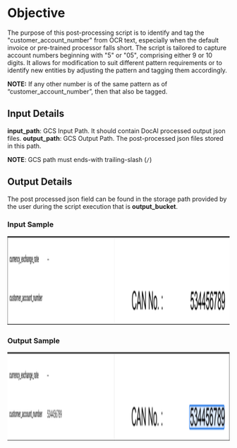 # Objective
The purpose of this post-processing script is to identify and tag the "customer_account_number" from OCR text, especially when the default invoice or pre-trained processor falls short.
The script is tailored to capture account numbers beginning with "5" or "05", comprising either 9 or 10 digits. It allows for modification to suit different pattern requirements or to identify new entities by adjusting the pattern and tagging them accordingly.


**NOTE:** If any other number is of the same pattern as of “customer_account_number”, then that also be tagged.

## Input Details
**input_path**: GCS Input Path. It should contain DocAI processed output json files.
**output_path**: GCS Output Path. The post-processed json files stored in this path.

**NOTE**: GCS path must ends-with trailing-slash (`/`)

## Output Details

The post processed json field can be found in the storage path provided by the user during the script execution that is **output_bucket**.

### Input Sample
<img src="./images/CAN_input.png" width=800 height=200></img>

### Output Sample
<img src="./images/CAN_output.png" width=800 height=200></img>